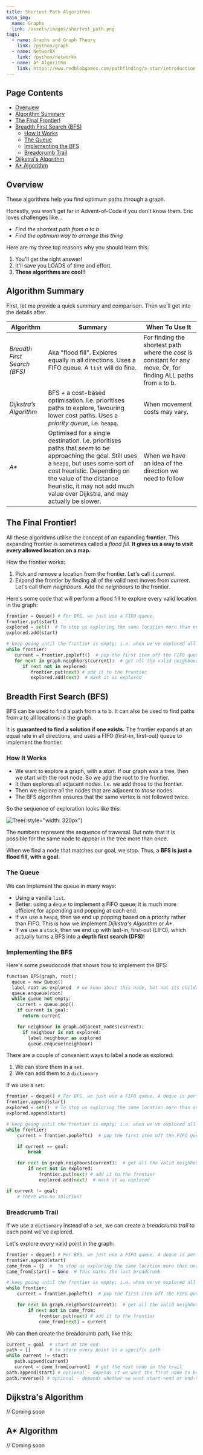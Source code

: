 ```yaml
---
title: Shortest Path Algorithms
main_img:
  name: Graphs
  link: /assets/images/shortest_path.png
tags: 
  - name: Graphs and Graph Theory
    link: /python/graph
  - name: NetworkX
    link: /python/networkx
  - name: A* Algorithm
    link: https://www.redblobgames.com/pathfinding/a-star/introduction.html
---
```


## Page Contents

- [Overview](#overview)
- [Algorithm Summary](#algorithm-summary)
- [The Final Frontier!](#the-final-frontier)
- [Breadth First Search (BFS)](#breadth-first-search-bfs)
  - [How It Works](#how-it-works)
  - [The Queue](#the-queue)
  - [Implementing the BFS](#implementing-the-bfs)
  - [Breadcrumb Trail](#breadcrumb-trail)
- [Dijkstra's Algorithm](#dijkstras-algorithm)
- [A* Algorithm](#a-algorithm)

## Overview

These algorithms help you find optimum paths through a graph.

Honestly, you won't get far in Advent-of-Code if you don't know them. Eric loves challenges like...

- _Find the shortest path from a to b_ 
- _Find the optimum way to arrange this thing_

Here are my three top reasons why you should learn this:

1. You'll get the right answer!
1. It'll save you LOADS of time and effort.
1. **These algorithms are cool!!**

## Algorithm Summary

First, let me provide a quick summary and comparison.  Then we'll get into the details after.

|Algorithm|Summary|When To Use It|
|---------|-------|--------------|
|_Breadth First Search (BFS)_|Aka "flood fill". Explores equally in all directions. Uses a FIFO queue. A `list` will do fine.|For finding the shortest path where the _cost_ is constant for any move. Or, for finding ALL paths from a to b.|
|_Dijkstra’s Algorithm_|BFS + a cost-based optimisation. I.e. prioritises paths to explore, favouring lower cost paths. Uses a _priority queue_, i.e. `heapq`.|When movement costs may vary.|
|_A*_|Optimised for a single destination. I.e. prioritises paths that _seem_ to be approaching the goal. Still uses a `heapq`, but uses some sort of cost heuristic. Depending on the value of the distance heuristic, it may not add much value over Dijkstra, and may actually be slower.|When we have an idea of the direction we need to follow|

## The Final Frontier!

All these algorithms utilise the concept of an expanding **frontier**.  This expanding frontier is sometimes called a _flood fill_. **It gives us a way to visit every allowed location on a map.**

How the frontier works:

1. Pick and remove a location from the frontier. Let's call it _current_.
1. Expand the frontier by finding all of the valid next moves from _current_. Let's call them _neighbours_.  Add the _neighbours_ to the frontier.

Here's some code that will perform a flood fill to explore every valid location in the graph:

```python
frontier = Queue() # For BFS, we just use a FIFO queue.
frontier.put(start)
explored = set()  # To stop us exploring the same location more than once.
explored.add(start)

# keep going until the frontier is empty; i.e. when we've explored all the valid nodes
while frontier:   
   current = frontier.popleft()  # pop the first item off the FIFO queue
   for next in graph.neighbors(current):  # get all the valid neighbours
      if next not in explored:
         frontier.put(next) # add it to the frontier
         explored.add(next)  # mark it as explored
```

## Breadth First Search (BFS)

BFS can be used to find a path from a to b. It can also be used to find paths from a to all locations in the graph.

It is **guaranteed to find a solution if one exists.**  The frontier expands at an equal rate in all directions, and uses a FIFO (first-in, first-out) queue to implement the frontier.

### How It Works

- We want to explore a graph, with a _start_. If our graph was a tree, then we start with the root node. So we add the root to the frontier.
- It then explores all adjacent nodes. I.e. we add those to the frontier.
- Then we explore all the nodes that are adjacent to _those_ nodes.
- The BFS algorithm ensures that the same vertex is not followed twice.

So the sequence of exploration looks like this:

![Tree](/assets/images/bfs_tree.png){:style="width: 320px"}

The numbers represent the sequence of traversal. But note that it is possible for the same node to appear in the tree more than once.

When we find a node that matches our goal, we stop. Thus, a **BFS is just a flood fill, with a goal.**

### The Queue

We can implement the queue in many ways:

- Using a vanilla `list`.
- Better: using a `deque` to implement a FIFO queue; it is much more efficient for appending and popping at each end.
- If we use a `heapq`, then we end up popping based on a priority rather than FIFO. This is how we implement _Dijkstra's Algorithm_ or _A*_.
- If we use a `stack`, then we end up with last-in, first-out (LIFO), which actually turns a BFS into a **depth first search (DFS)**!

### Implementing the BFS

Here's some pseudocode that shows how to implement the BFS:

```python
function BFS(graph, root):
  queue = new Queue()
  label root as explored  # we know about this node, but not its children
  queue.enqueue(root)
  while queue not empty:
    current = queue.pop()
    if current is goal:
      return current

    for neighbour in graph.adjacent_nodes(current):
      if neighbour is not explored:
        label neighbour as explored
        queue.enqueue(neighbour)
```

There are a couple of convenient ways to label a node as explored:

1. We can store them in a `set`.
1. We can add them to a `dictionary`

If we use a `set`:

```python
frontier = deque() # For BFS, we just use a FIFO queue. A deque is perfect.
frontier.append(start)
explored = set()  # To stop us exploring the same location more than once.
explored.append(start)

# keep going until the frontier is empty; i.e. when we've explored all the valid nodes
while frontier:   
    current = frontier.popleft()  # pop the first item off the FIFO queue

    if current == goal:
        break

    for next in graph.neighbors(current):  # get all the valid neighbours
        if next not in explored:
            frontier.put(next) # add it to the frontier
            explored.add(next)  # mark it as explored

if current != goal:
    # there was no solution!
```

### Breadcrumb Trail

If we use a `dictionary` instead of a `set`, we can create a _breadcrumb trail_ to each point we've explored.

Let's explore every valid point in the graph:

```python
frontier = deque() # For BFS, we just use a FIFO queue. A deque is perfect.
frontier.append(start)
came_from = {}  #  To stop us exploring the same location more than once; and for breadcrumbs
came_from[start] = None  # This marks the last breadcrumb

# keep going until the frontier is empty; i.e. when we've explored all the valid nodes
while frontier:   
    current = frontier.popleft()  # pop the first item off the FIFO queue

    for next in graph.neighbors(current):  # get all the valid neighbours
        if next not in came_from:
            frontier.put(next) # add it to the frontier
            came_from[next] = current
```

We can then create the breadcrumb path, like this:

```python
current = goal  # start at the end
path = []       # to store every point in a specific path
while current != start: 
   path.append(current)
   current = came_from[current]  # get the next node in the trail
path.append(start) # optional - depends if we want the first node to be included or not
path.reverse() # optional - depends whether we want start->end or end->start
```

## Dijkstra's Algorithm

// Coming soon

## A* Algorithm

// Coming soon